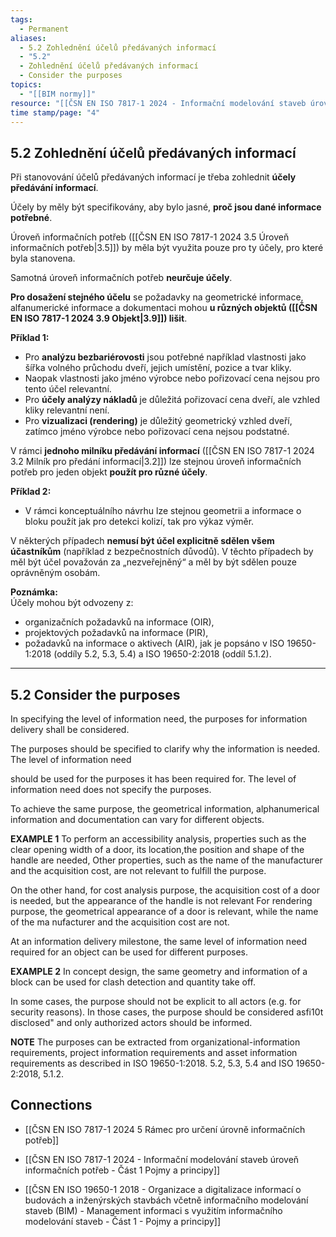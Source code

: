 ```yaml
---
tags:
  - Permanent
aliases:
  - 5.2 Zohlednění účelů předávaných informací
  - "5.2"
  - Zohlednění účelů předávaných informací
  - Consider the purposes
topics:
  - "[[BIM normy]]"
resource: "[[ČSN EN ISO 7817-1 2024 - Informační modelování staveb úroveň informačních potřeb - Část 1 Pojmy a principy]]"
time stamp/page: "4"
---
```

## 5.2 Zohlednění účelů předávaných informací

Při stanovování účelů předávaných informací je třeba zohlednit **účely předávání informací**.

Účely by měly být specifikovány, aby bylo jasné, **proč jsou dané informace potřebné**.

Úroveň informačních potřeb ([[ČSN EN ISO 7817-1 2024 3.5 Úroveň informačních potřeb|3.5]]) by měla být využita pouze pro ty účely, pro které byla stanovena.  

Samotná úroveň informačních potřeb **neurčuje účely**.

**Pro dosažení stejného účelu** se požadavky na geometrické informace, alfanumerické informace a dokumentaci mohou **u různých objektů ([[ČSN EN ISO 7817-1 2024 3.9 Objekt|3.9]]) lišit**.

**Příklad 1:**  
- Pro **analýzu bezbariérovosti** jsou potřebné například vlastnosti jako šířka volného průchodu dveří, jejich umístění, pozice a tvar kliky. 
- Naopak vlastnosti jako jméno výrobce nebo pořizovací cena nejsou pro tento účel relevantní.  
- Pro **účely analýzy nákladů** je důležitá pořizovací cena dveří, ale vzhled kliky relevantní není.  
- Pro **vizualizaci (rendering)** je důležitý geometrický vzhled dveří, zatímco jméno výrobce nebo pořizovací cena nejsou podstatné.

V rámci **jednoho milníku předávání informací** ([[ČSN EN ISO 7817-1 2024 3.2 Milník pro předání informací|3.2]]) lze stejnou úroveň informačních potřeb pro jeden objekt **použít pro různé účely**.

**Příklad 2:**  
- V rámci konceptuálního návrhu lze stejnou geometrii a informace o bloku použít jak pro detekci kolizí, tak pro výkaz výměr.

V některých případech **nemusí být účel explicitně sdělen všem účastníkům** (například z bezpečnostních důvodů). V těchto případech by měl být účel považován za „nezveřejněný“ a měl by být sdělen pouze oprávněným osobám.

**Poznámka:**  
Účely mohou být odvozeny z:
- organizačních požadavků na informace (OIR), 
- projektových požadavků na informace (PIR),
- požadavků na informace o aktivech (AIR), 
jak je popsáno v ISO 19650-1:2018 (oddíly 5.2, 5.3, 5.4) a ISO 19650-2:2018 (oddíl 5.1.2).

---
## 5.2 Consider the purposes
In specifying the level of information need, the purposes for information delivery shall be considered.

The purposes should be specified to clarify why the information is needed. The level of information need

should be used for the purposes it has been required for.
The level of information need does not specify the purposes.

To achieve the same purpose, the geometrical information, alphanumerical information and documentation can vary for different objects.

**EXAMPLE 1** 
To perform an accessibility analysis, properties such as the clear opening width of a door, its location,the position and shape of the handle are needed, Other properties, such as the name of the manufacturer and the acquisition cost, are not relevant to fulfill the purpose. 

On the other hand, for cost analysis purpose, the acquisition cost of a door is needed, but the appearance of the handle is not relevant For rendering purpose, the geometrical
appearance of a door is relevant, while the name of the ma nufacturer and the acquisition cost are not.

At an information delivery milestone, the same level of information need required for an object can be used for different purposes.

**EXAMPLE 2** 
In concept design, the same geometry and information of a block can be used for clash detection and quantity take off.

In some cases, the purpose should not be explicit to all actors (e.g. for security reasons). In those cases, the purpose should be considered asfi10t disclosed" and only authorized actors should be informed.

**NOTE** 
The purposes can be extracted from organizational-information requirements, project information requirements and asset information requirements as described in ISO 19650-1:2018. 5.2, 5.3, 5.4 and ISO 19650-2:2018, 5.1.2.
## Connections

- [[ČSN EN ISO 7817-1 2024 5 Rámec pro určení úrovně informačních potřeb]]

- [[ČSN EN ISO 7817-1 2024 - Informační modelování staveb úroveň informačních potřeb - Část 1 Pojmy a principy]]
- [[ČSN EN ISO 19650-1 2018 - Organizace a digitalizace informací o budovách a inženýrských stavbách včetně informačního modelování staveb (BIM) - Management informaci s využitím informačního modelování staveb - Část 1 - Pojmy a principy]]